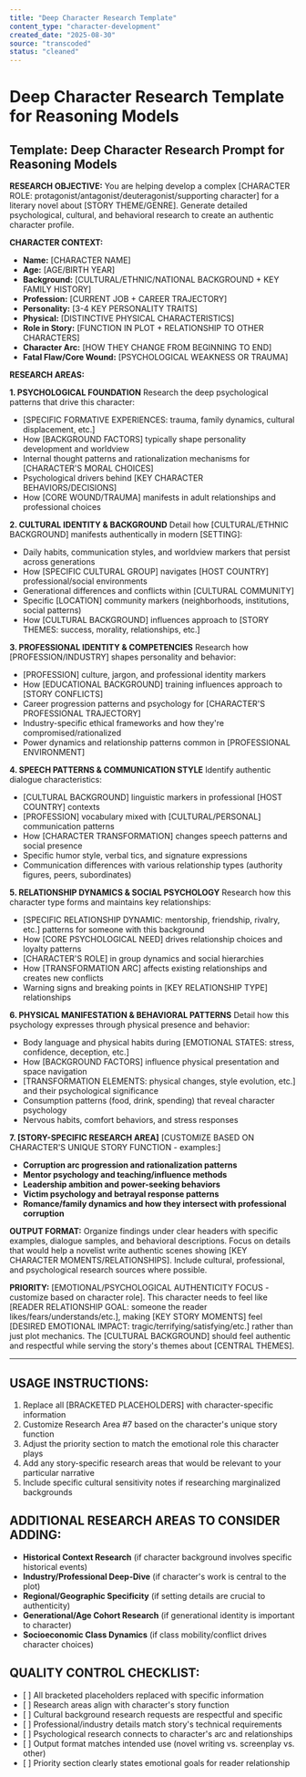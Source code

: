 ```yaml
---
title: "Deep Character Research Template"
content_type: "character-development"
created_date: "2025-08-30"
source: "transcoded"
status: "cleaned"
---
```


# **Deep Character Research Template for Reasoning Models**

## **Template: Deep Character Research Prompt for Reasoning Models**

**RESEARCH OBJECTIVE:** You are helping develop a complex \[CHARACTER ROLE: protagonist/antagonist/deuteragonist/supporting character\] for a literary novel about \[STORY THEME/GENRE\]. Generate detailed psychological, cultural, and behavioral research to create an authentic character profile.

**CHARACTER CONTEXT:**

* **Name:** \[CHARACTER NAME\]  
* **Age:** \[AGE/BIRTH YEAR\]  
* **Background:** \[CULTURAL/ETHNIC/NATIONAL BACKGROUND \+ KEY FAMILY HISTORY\]  
* **Profession:** \[CURRENT JOB \+ CAREER TRAJECTORY\]  
* **Personality:** \[3-4 KEY PERSONALITY TRAITS\]  
* **Physical:** \[DISTINCTIVE PHYSICAL CHARACTERISTICS\]  
* **Role in Story:** \[FUNCTION IN PLOT \+ RELATIONSHIP TO OTHER CHARACTERS\]  
* **Character Arc:** \[HOW THEY CHANGE FROM BEGINNING TO END\]  
* **Fatal Flaw/Core Wound:** \[PSYCHOLOGICAL WEAKNESS OR TRAUMA\]

**RESEARCH AREAS:**

**1\. PSYCHOLOGICAL FOUNDATION** Research the deep psychological patterns that drive this character:

* \[SPECIFIC FORMATIVE EXPERIENCES: trauma, family dynamics, cultural displacement, etc.\]  
* How \[BACKGROUND FACTORS\] typically shape personality development and worldview  
* Internal thought patterns and rationalization mechanisms for \[CHARACTER'S MORAL CHOICES\]  
* Psychological drivers behind \[KEY CHARACTER BEHAVIORS/DECISIONS\]  
* How \[CORE WOUND/TRAUMA\] manifests in adult relationships and professional choices

**2\. CULTURAL IDENTITY & BACKGROUND** Detail how \[CULTURAL/ETHNIC BACKGROUND\] manifests authentically in modern \[SETTING\]:

* Daily habits, communication styles, and worldview markers that persist across generations  
* How \[SPECIFIC CULTURAL GROUP\] navigates \[HOST COUNTRY\] professional/social environments  
* Generational differences and conflicts within \[CULTURAL COMMUNITY\]  
* Specific \[LOCATION\] community markers (neighborhoods, institutions, social patterns)  
* How \[CULTURAL BACKGROUND\] influences approach to \[STORY THEMES: success, morality, relationships, etc.\]

**3\. PROFESSIONAL IDENTITY & COMPETENCIES** Research how \[PROFESSION/INDUSTRY\] shapes personality and behavior:

* \[PROFESSION\] culture, jargon, and professional identity markers  
* How \[EDUCATIONAL BACKGROUND\] training influences approach to \[STORY CONFLICTS\]  
* Career progression patterns and psychology for \[CHARACTER'S PROFESSIONAL TRAJECTORY\]  
* Industry-specific ethical frameworks and how they're compromised/rationalized  
* Power dynamics and relationship patterns common in \[PROFESSIONAL ENVIRONMENT\]

**4\. SPEECH PATTERNS & COMMUNICATION STYLE** Identify authentic dialogue characteristics:

* \[CULTURAL BACKGROUND\] linguistic markers in professional \[HOST COUNTRY\] contexts  
* \[PROFESSION\] vocabulary mixed with \[CULTURAL/PERSONAL\] communication patterns  
* How \[CHARACTER TRANSFORMATION\] changes speech patterns and social presence  
* Specific humor style, verbal tics, and signature expressions  
* Communication differences with various relationship types (authority figures, peers, subordinates)

**5\. RELATIONSHIP DYNAMICS & SOCIAL PSYCHOLOGY** Research how this character type forms and maintains key relationships:

* \[SPECIFIC RELATIONSHIP DYNAMIC: mentorship, friendship, rivalry, etc.\] patterns for someone with this background  
* How \[CORE PSYCHOLOGICAL NEED\] drives relationship choices and loyalty patterns  
* \[CHARACTER'S ROLE\] in group dynamics and social hierarchies  
* How \[TRANSFORMATION ARC\] affects existing relationships and creates new conflicts  
* Warning signs and breaking points in \[KEY RELATIONSHIP TYPE\] relationships

**6\. PHYSICAL MANIFESTATION & BEHAVIORAL PATTERNS** Detail how this psychology expresses through physical presence and behavior:

* Body language and physical habits during \[EMOTIONAL STATES: stress, confidence, deception, etc.\]  
* How \[BACKGROUND FACTORS\] influence physical presentation and space navigation  
* \[TRANSFORMATION ELEMENTS: physical changes, style evolution, etc.\] and their psychological significance  
* Consumption patterns (food, drink, spending) that reveal character psychology  
* Nervous habits, comfort behaviors, and stress responses

**7\. \[STORY-SPECIFIC RESEARCH AREA\]** \[CUSTOMIZE BASED ON CHARACTER'S UNIQUE STORY FUNCTION \- examples:\]

* **Corruption arc progression and rationalization patterns**  
* **Mentor psychology and teaching/influence methods**  
* **Leadership ambition and power-seeking behaviors**  
* **Victim psychology and betrayal response patterns**  
* **Romance/family dynamics and how they intersect with professional corruption**

**OUTPUT FORMAT:** Organize findings under clear headers with specific examples, dialogue samples, and behavioral descriptions. Focus on details that would help a novelist write authentic scenes showing \[KEY CHARACTER MOMENTS/RELATIONSHIPS\]. Include cultural, professional, and psychological research sources where possible.

**PRIORITY:** \[EMOTIONAL/PSYCHOLOGICAL AUTHENTICITY FOCUS \- customize based on character role\]. This character needs to feel like \[READER RELATIONSHIP GOAL: someone the reader likes/fears/understands/etc.\], making \[KEY STORY MOMENTS\] feel \[DESIRED EMOTIONAL IMPACT: tragic/terrifying/satisfying/etc.\] rather than just plot mechanics. The \[CULTURAL BACKGROUND\] should feel authentic and respectful while serving the story's themes about \[CENTRAL THEMES\].

---

## **USAGE INSTRUCTIONS:**

1. Replace all \[BRACKETED PLACEHOLDERS\] with character-specific information  
2. Customize Research Area \#7 based on the character's unique story function  
3. Adjust the priority section to match the emotional role this character plays  
4. Add any story-specific research areas that would be relevant to your particular narrative  
5. Include specific cultural sensitivity notes if researching marginalized backgrounds

## **ADDITIONAL RESEARCH AREAS TO CONSIDER ADDING:**

* **Historical Context Research** (if character background involves specific historical events)  
* **Industry/Professional Deep-Dive** (if character's work is central to the plot)  
* **Regional/Geographic Specificity** (if setting details are crucial to authenticity)  
* **Generational/Age Cohort Research** (if generational identity is important to character)  
* **Socioeconomic Class Dynamics** (if class mobility/conflict drives character choices)

## **QUALITY CONTROL CHECKLIST:**

* \[ \] All bracketed placeholders replaced with specific information  
* \[ \] Research areas align with character's story function  
* \[ \] Cultural background research requests are respectful and specific  
* \[ \] Professional/industry details match story's technical requirements  
* \[ \] Psychological research connects to character's arc and relationships  
* \[ \] Output format matches intended use (novel writing vs. screenplay vs. other)  
* \[ \] Priority section clearly states emotional goals for reader relationship
